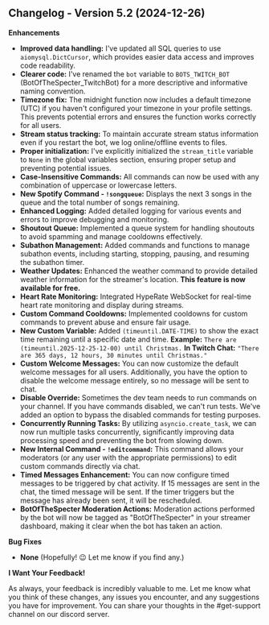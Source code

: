 ## Changelog - Version 5.2 (2024-12-26)

**Enhancements**

* **Improved data handling:** I've updated all SQL queries to use `aiomysql.DictCursor`, which provides easier data access and improves code readability.
* **Clearer code:** I've renamed the `bot` variable to `BOTS_TWITCH_BOT` (BotOfTheSpecter_TwitchBot) for a more descriptive and informative naming convention.
* **Timezone fix:** The midnight function now includes a default timezone (UTC) if you haven't configured your timezone in your profile settings. This prevents potential errors and ensures the function works correctly for all users.
* **Stream status tracking:** To maintain accurate stream status information even if you restart the bot, we log online/offline events to files.
* **Proper initialization:** I've explicitly initialized the `stream_title` variable to `None` in the global variables section, ensuring proper setup and preventing potential issues.
* **Case-Insensitive Commands:** All commands can now be used with any combination of uppercase or lowercase letters.
* **New Spotify Command - `!songqueue`:** Displays the next 3 songs in the queue and the total number of songs remaining.
* **Enhanced Logging:** Added detailed logging for various events and errors to improve debugging and monitoring.
* **Shoutout Queue:** Implemented a queue system for handling shoutouts to avoid spamming and manage cooldowns effectively.
* **Subathon Management:** Added commands and functions to manage subathon events, including starting, stopping, pausing, and resuming the subathon timer.
* **Weather Updates:** Enhanced the weather command to provide detailed weather information for the streamer's location. **This feature is now available for free.**
* **Heart Rate Monitoring:** Integrated HypeRate WebSocket for real-time heart rate monitoring and display during streams.
* **Custom Command Cooldowns:** Implemented cooldowns for custom commands to prevent abuse and ensure fair usage.
* **New Custom Variable:** Added `(timeuntil.DATE-TIME)` to show the exact time remaining until a specific date and time. **Example:** `There are (timeuntil.2025-12-25-12-00) until Christmas.` **In Twitch Chat:** `"There are 365 days, 12 hours, 30 minutes until Christmas."`
* **Custom Welcome Messages:** You can now customize the default welcome messages for all users. Additionally, you have the option to disable the welcome message entirely, so no message will be sent to chat.
* **Disable Override:** Sometimes the dev team needs to run commands on your channel. If you have commands disabled, we can't run tests. We've added an option to bypass the disabled commands for testing purposes.
* **Concurrently Running Tasks:** By utilizing `asyncio.create_task`, we can now run multiple tasks concurrently, significantly improving data processing speed and preventing the bot from slowing down.
* **New Internal Command - `!editcommand`:** This command allows your moderators (or any user with the appropriate permissions) to edit custom commands directly via chat.
* **Timed Messages Enhancement:** You can now configure timed messages to be triggered by chat activity. If 15 messages are sent in the chat, the timed message will be sent. If the timer triggers but the message has already been sent, it will be rescheduled.
* **BotOfTheSpecter Moderation Actions:** Moderation actions performed by the bot will now be tagged as "BotOfTheSpecter" in your streamer dashboard, making it clear when the bot has taken an action.

**Bug Fixes**

* **None** (Hopefully! 😉 Let me know if you find any.)

**I Want Your Feedback!**

As always, your feedback is incredibly valuable to me. Let me know what you think of these changes, any issues you encounter, and any suggestions you have for improvement. You can share your thoughts in the #get-support channel on our discord server.
